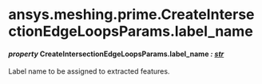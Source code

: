 <a id="ansys-meshing-prime-createintersectionedgeloopsparams-label-name"></a>

# ansys.meshing.prime.CreateIntersectionEdgeLoopsParams.label_name

<a id="ansys.meshing.prime.CreateIntersectionEdgeLoopsParams.label_name"></a>

#### *property* CreateIntersectionEdgeLoopsParams.label_name *: [str](https://docs.python.org/3.11/library/stdtypes.html#str)*

Label name to be assigned to extracted features.

<!-- !! processed by numpydoc !! -->
